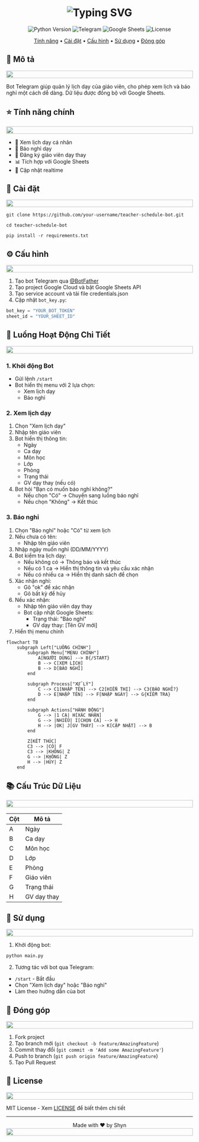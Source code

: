 <div align="center">
  <h1>
    <img src="https://readme-typing-svg.herokuapp.com?font=Fira+Code&weight=500&size=40&pause=1000&color=3498DB&center=true&vCenter=true&random=false&width=500&lines=Telegram+Bot+Qu%E1%BA%A3n+L%C3%BD;L%E1%BB%8Bch+D%E1%BA%A1y+Gi%C3%A1o+Vi%C3%AAn" alt="Typing SVG" />
  </h1>

  <p align="center">
    <img src="https://img.shields.io/badge/Python-3.8+-blue.svg" alt="Python Version">
    <img src="https://img.shields.io/badge/Telegram-Bot-blue.svg" alt="Telegram">
    <img src="https://img.shields.io/badge/Google-Sheets-green.svg" alt="Google Sheets">
    <img src="https://img.shields.io/badge/License-MIT-yellow.svg" alt="License">
  </p>

  <p align="center">
    <a href="#tính-năng-chính">Tính năng</a> •
    <a href="#cài-đặt">Cài đặt</a> •
    <a href="#cấu-hình">Cấu hình</a> •
    <a href="#sử-dụng">Sử dụng</a> •
    <a href="#đóng-góp">Đóng góp</a>
  </p>
</div>

## 📝 Mô tả

<div align="center">
  <img src="https://i.imgur.com/dBaSKWF.gif" height="20" width="100%">
</div>

Bot Telegram giúp quản lý lịch dạy của giáo viên, cho phép xem lịch và báo nghỉ một cách dễ dàng. Dữ liệu được đồng bộ với Google Sheets.

## ⭐ Tính năng chính

<div align="center">
  <img src="https://i.imgur.com/dBaSKWF.gif" height="20" width="100%">
</div>

- 📅 Xem lịch dạy cá nhân
- 🔔 Báo nghỉ dạy
- 👥 Đăng ký giáo viên dạy thay
- 📊 Tích hợp với Google Sheets
- 🔄 Cập nhật realtime

## 🔧 Cài đặt

<div align="center">
  <img src="https://i.imgur.com/dBaSKWF.gif" height="20" width="100%">
</div>

```
git clone https://github.com/your-username/teacher-schedule-bot.git

cd teacher-schedule-bot

pip install -r requirements.txt
```

## ⚙️ Cấu hình

<div align="center">
  <img src="https://i.imgur.com/dBaSKWF.gif" height="20" width="100%">
</div>

1. Tạo bot Telegram qua [@BotFather](https://t.me/botfather)
2. Tạo project Google Cloud và bật Google Sheets API
3. Tạo service account và tải file credentials.json
4. Cập nhật `bot_key.py`:
```python
bot_key = "YOUR_BOT_TOKEN"
sheet_id = "YOUR_SHEET_ID"
```

## 🔄 Luồng Hoạt Động Chi Tiết

<div align="center">
  <img src="https://i.imgur.com/dBaSKWF.gif" height="20" width="100%">
</div>

### 1. Khởi động Bot
- Gửi lệnh `/start` 
- Bot hiển thị menu với 2 lựa chọn:
  + Xem lịch dạy
  + Báo nghỉ

### 2. Xem lịch dạy
1. Chọn "Xem lịch dạy"
2. Nhập tên giáo viên
3. Bot hiển thị thông tin:
   - Ngày
   - Ca dạy
   - Môn học
   - Lớp
   - Phòng
   - Trạng thái
   - GV dạy thay (nếu có)
4. Bot hỏi "Bạn có muốn báo nghỉ không?"
   - Nếu chọn "Có" -> Chuyển sang luồng báo nghỉ
   - Nếu chọn "Không" -> Kết thúc

### 3. Báo nghỉ
1. Chọn "Báo nghỉ" hoặc "Có" từ xem lịch
2. Nếu chưa có tên:
   - Nhập tên giáo viên
3. Nhập ngày muốn nghỉ (DD/MM/YYYY)
4. Bot kiểm tra lịch dạy:
   - Nếu không có -> Thông báo và kết thúc
   - Nếu có 1 ca -> Hiển thị thông tin và yêu cầu xác nhận
   - Nếu có nhiều ca -> Hiển thị danh sách để chọn
5. Xác nhận nghỉ:
   - Gõ "ok" để xác nhận
   - Gõ bất kỳ để hủy
6. Nếu xác nhận:
   - Nhập tên giáo viên dạy thay
   - Bot cập nhật Google Sheets:
     + Trạng thái: "Báo nghỉ"
     + GV dạy thay: [Tên GV mới]
7. Hiển thị menu chính

```mermaid
flowchart TB
    subgraph Left["LUỒNG CHÍNH"]
        subgraph Menu["MENU CHÍNH"]
            A[NGƯỜI DÙNG] --> B{/START}
            B --> C[XEM LỊCH]
            B --> D[BÁO NGHỈ]
        end

        subgraph Process["XỬ LÝ"]
            C --> C1[NHẬP TÊN] --> C2[HIỂN THỊ] --> C3{BÁO NGHỈ?}
            D --> E[NHẬP TÊN] --> F[NHẬP NGÀY] --> G{KIỂM TRA}
        end

        subgraph Actions["HÀNH ĐỘNG"]
            G --> |1 CA| H[XÁC NHẬN]
            G --> |NHIỀU| I[CHỌN CA] --> H
            H --> |OK| J[GV THAY] --> K[CẬP NHẬT] --> B
        end

        Z[KẾT THÚC]
        C3 --> |CÓ| F
        C3 --> |KHÔNG| Z
        G --> |KHÔNG| Z
        H --> |HỦY| Z
    end
```

## 📚 Cấu Trúc Dữ Liệu

<div align="center">
  <img src="https://i.imgur.com/dBaSKWF.gif" height="20" width="100%">
</div>

| Cột | Mô tả |
|-----|--------|
| A | Ngày |
| B | Ca dạy |
| C | Môn học |
| D | Lớp |
| E | Phòng |
| F | Giáo viên |
| G | Trạng thái |
| H | GV dạy thay |

## 🚀 Sử dụng

<div align="center">
  <img src="https://i.imgur.com/dBaSKWF.gif" height="20" width="100%">
</div>

1. Khởi động bot:
```bash
python main.py
```

2. Tương tác với bot qua Telegram:
- `/start` - Bắt đầu
- Chọn "Xem lịch dạy" hoặc "Báo nghỉ"
- Làm theo hướng dẫn của bot

## 🤝 Đóng góp

<div align="center">
  <img src="https://i.imgur.com/dBaSKWF.gif" height="20" width="100%">
</div>

1. Fork project
2. Tạo branch mới (`git checkout -b feature/AmazingFeature`)
3. Commit thay đổi (`git commit -m 'Add some AmazingFeature'`)
4. Push to branch (`git push origin feature/AmazingFeature`)
5. Tạo Pull Request

## 📝 License

<div align="center">
  <img src="https://i.imgur.com/dBaSKWF.gif" height="20" width="100%">
</div>

MIT License - Xem [LICENSE](LICENSE) để biết thêm chi tiết

---
<div align="center">
  Made with ❤️ by Shyn
  <img src="https://i.imgur.com/dBaSKWF.gif" height="20" width="100%">
</div>

